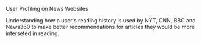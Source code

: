User Profiling on News Websites

Understanding how a user's reading history is used by NYT, CNN, BBC and News360 to make better recommendations for articles they would be more interseted in reading.

